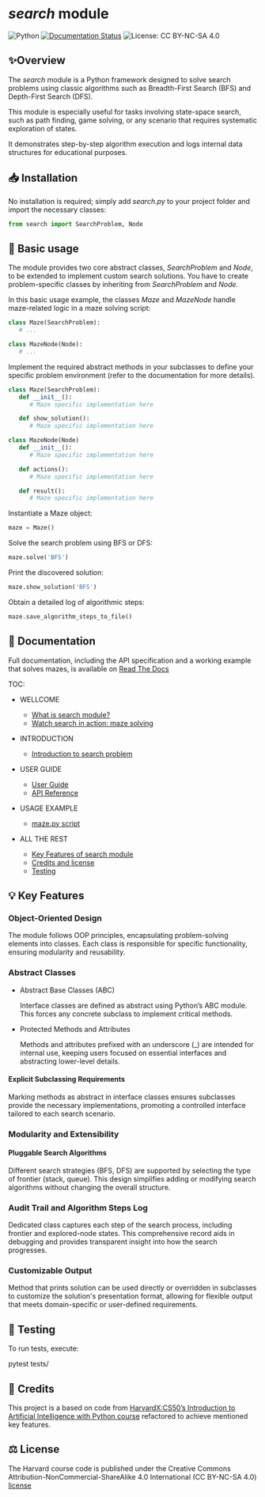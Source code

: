 # *search* module

![Python](https://img.shields.io/badge/python-3.9%2B-blue)
[![Documentation Status](https://readthedocs.org/projects/search-module/badge/?version=latest)](https://search-module.readthedocs.io/en/latest/)
![License: CC BY-NC-SA 4.0](https://img.shields.io/badge/License-CC%20BY--NC--SA%204.0-yellow.svg)

## ✨Overview

The *search* module is a Python framework designed to solve search problems using classic algorithms such as Breadth-First Search (BFS) and Depth-First Search (DFS).

This module is especially useful for tasks involving state-space search, such as path finding, game solving, or any scenario that requires systematic exploration of states.

It demonstrates step-by-step algorithm execution and logs internal data structures for educational purposes.

## 📥 Installation
No installation is required; simply add *search.py* to your project folder and import the necessary classes:

```python
from search import SearchProblem, Node
```

## 🚀 Basic usage

The module provides two core abstract classes, *SearchProblem* and *Node*, to  be extended to implement custom search solutions. You have to create problem-specific classes by inheriting from *SearchProblem* and *Node*.

In this basic usage example, the classes *Maze* and *MazeNode* handle maze-related logic in a maze solving script:

```python
class Maze(SearchProblem):
   # ...

class MazeNode(Node):
   # ...
```

Implement the required abstract methods in your subclasses to define your specific problem environment (refer to the documentation for more details).

```python
class Maze(SearchProblem):
   def __init__():
      # Maze specific implementation here

   def show_solution():
      # Maze specific implementation here

class MazeNode(Node)
   def __init__():
      # Maze specific implementation here

   def actions():
      # Maze specific implementation here

   def result():
      # Maze specific implementation here
```

Instantiate a Maze object:

```python
maze = Maze()
```

Solve the search problem using BFS or DFS:

```python
maze.solve('BFS')
```

Print the discovered solution:

```python
maze.show_solution('BFS')
```

Obtain a detailed log of algorithmic steps:

```python
maze.save_algorithm_steps_to_file()
```

## 📝 Documentation

Full documentation, including the API specification and a working example that solves mazes, is available on [Read The Docs](https://search-module.readthedocs.io/en/latest/)

TOC:

* WELLCOME

  * [What is search module?](https://search-module.readthedocs.io/en/latest/wellcome.html)
  * [Watch search in action: maze solving](https://search-module.readthedocs.io/en/latest/wellcome.html#watch-search-in-action-maze-solving)

* INTRODUCTION

  * [Introduction to search problem](https://search-module.readthedocs.io/en/latest/AI_intro.html)

* USER GUIDE

  * [User Guide](https://search-module.readthedocs.io/en/latest/user_guide.html)
  * [API Reference](https://search-module.readthedocs.io/en/latest/search_api_reference.html)

* USAGE EXAMPLE

  * [maze.py script](https://search-module.readthedocs.io/en/latest/maze/usage_example_maze.html)

* ALL THE REST

  * [Key Features of search module](https://search-module.readthedocs.io/en/latest/features.html)
  * [Credits and license](https://search-module.readthedocs.io/en/latest/credits_license.html)
  * [Testing](https://search-module.readthedocs.io/en/latest/testing.html)

## 💡 Key Features

### Object-Oriented Design

The module follows OOP principles, encapsulating problem-solving elements into classes. Each class is responsible for specific functionality, ensuring modularity and reusability.

### Abstract Classes

* Abstract Base Classes (ABC)

  Interface classes are defined as abstract using Python’s ABC module. This forces any concrete subclass to implement critical methods.

* Protected Methods and Attributes

  Methods and attributes prefixed with an underscore (_) are intended for internal use, keeping users focused on essential interfaces and abstracting lower-level details.

#### Explicit Subclassing Requirements

Marking methods as abstract in interface classes ensures subclasses provide the necessary implementations, promoting a controlled interface tailored to each search scenario.

### Modularity and Extensibility

#### Pluggable Search Algorithms

Different search strategies (BFS, DFS) are supported by selecting the type of frontier (stack, queue). This design simplifies adding or modifying search algorithms without changing the overall structure.

### Audit Trail and Algorithm Steps Log

Dedicated class captures each step of the search process, including frontier and explored-node states. This comprehensive record aids in debugging and provides transparent insight into how the search progresses.

### Customizable Output

Method that prints solution can be used directly or overridden in subclasses to customize the solution's presentation format, allowing for flexible output that meets domain-specific or user-defined requirements.

## 🧪 Testing

To run tests, execute:

   pytest tests/

## 🙏 Credits

This project is a based on code from [HarvardX:CS50’s Introduction to Artificial Intelligence with Python course](https://pll.harvard.edu/course/cs50s-introduction-artificial-intelligence-python) refactored to achieve mentioned key features.

## ⚖️ License

The Harvard course code is published under the Creative Commons Attribution-NonCommercial-ShareAlike 4.0 International (CC BY-NC-SA 4.0) [license](LICENSE.md)
